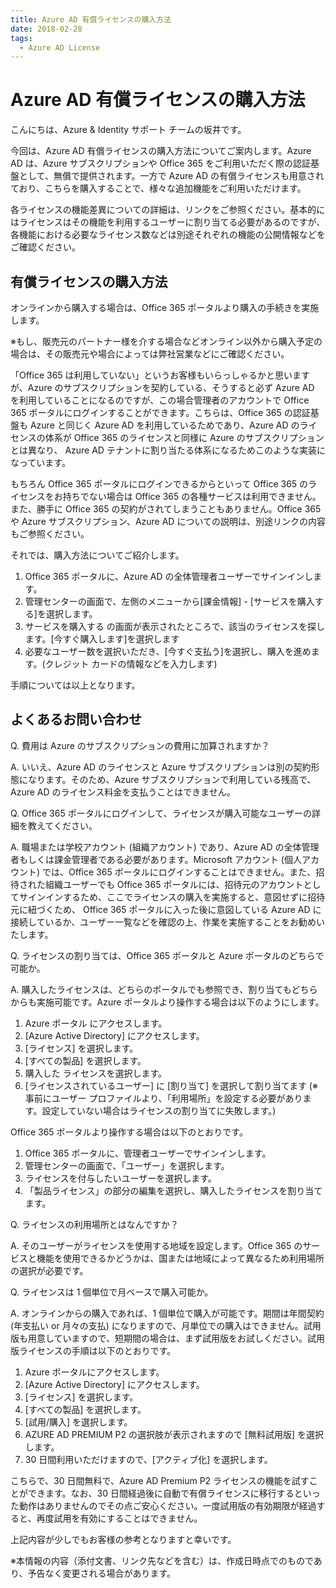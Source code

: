 ```yaml
---
title: Azure AD 有償ライセンスの購入方法
date: 2018-02-28
tags:
  - Azure AD License
---
```


# Azure AD 有償ライセンスの購入方法

こんにちは、Azure & Identity サポート チームの坂井です。

今回は、Azure AD 有償ライセンスの購入方法についてご案内します。Azure AD は、Azure サブスクリプションや Office 365 をご利用いただく際の認証基盤として、無償で提供されます。一方で Azure AD の有償ライセンスも用意されており、こちらを購入することで、様々な追加機能をご利用いただけます。

各ライセンスの機能差異についての詳細は、リンクをご参照ください。基本的にはライセンスはその機能を利用するユーザーに割り当てる必要があるのですが、各機能における必要なライセンス数などは別途それぞれの機能の公開情報などをご確認ください。

## 有償ライセンスの購入方法

オンラインから購入する場合は、Office 365 ポータルより購入の手続きを実施します。

※もし、販売元のパートナー様を介する場合などオンライン以外から購入予定の場合は、その販売元や場合によっては弊社営業などにご確認ください。

「Office 365 は利用していない」というお客様もいらっしゃるかと思いますが、Azure のサブスクリプションを契約している、そうすると必ず Azure AD を利用していることになるのですが、この場合管理者のアカウントで Office 365 ポータルにログインすることができます。こちらは、Office 365 の認証基盤も Azure と同じく Azure AD を利用しているためであり、Azure AD のライセンスの体系が Office 365 のライセンスと同様に Azure のサブスクリプションとは異なり、 Azure AD テナントに割り当たる体系になるためこのような実装になっています。

もちろん Office 365 ポータルにログインできるからといって Office 365 のライセンスをお持ちでない場合は Office 365 の各種サービスは利用できません。また、勝手に Office 365 の契約がされてしまうこともありません。Office 365 や Azure サブスクリプション、Azure AD についての説明は、別途リンクの内容もご参照ください。

それでは、購入方法についてご紹介します。

1. Office 365 ポータルに、Azure AD の全体管理者ユーザーでサインインします。
2. 管理センターの画面で、左側のメニューから[課金情報] - [サービスを購入する]を選択します。
3. サービスを購入する の画面が表示されたところで、該当のライセンスを探します。[今すぐ購入します]を選択します
4. 必要なユーザー数を選択いただき、[今すぐ支払う]を選択し、購入を進めます。(クレジット カードの情報などを入力します)

手順については以上となります。

## よくあるお問い合わせ

Q. 費用は Azure のサブスクリプションの費用に加算されますか？

A. いいえ、Azure AD のライセンスと Azure サブスクリプションは別の契約形態になります。そのため、Azure サブスクリプションで利用している残高で、Azure AD のライセンス料金を支払うことはできません。


Q. Office 365 ポータルにログインして、ライセンスが購入可能なユーザーの詳細を教えてください。

A. 職場または学校アカウント (組織アカウント) であり、Azure AD の全体管理者もしくは課金管理者である必要があります。Microsoft アカウント (個人アカウント) では、Office 365 ポータルにログインすることはできません。また、招待された組織ユーザーでも Office 365 ポータルには、招待元のアカウントとしてサインインするため、ここでライセンスの購入を実施すると、意図せずに招待元に紐づくため、 Office 365 ポータルに入った後に意図している Azure AD に接続しているか、ユーザー一覧などを確認の上、作業を実施することをお勧めいたします。

Q. ライセンスの割り当ては、Office 365 ポータルと Azure ポータルのどちらで可能か。

A. 購入したライセンスは、どちらのポータルでも参照でき、割り当てもどちらからも実施可能です。Azure ポータルより操作する場合は以下のようにします。

1. Azure ポータル にアクセスします。
2. [Azure Active Directory] にアクセスします。
3. [ライセンス] を選択します。
4. [すべての製品] を選択します。
5. 購入した ライセンスを選択します。
6. [ライセンスされているユーザー] に [割り当て] を選択して割り当てます (※ 事前にユーザー プロファイルより、「利用場所」を設定する必要があります。設定していない場合はライセンスの割り当てに失敗します。)

Office 365 ポータルより操作する場合は以下のとおりです。

1. Office 365 ポータルに、管理者ユーザーでサインインします。
2. 管理センターの画面で、「ユーザー」を選択します。
3. ライセンスを付与したいユーザーを選択します。
4. 「製品ライセンス」の部分の編集を選択し、購入したライセンスを割り当てます。

Q. ライセンスの利用場所とはなんですか？

A. そのユーザーがライセンスを使用する地域を設定します。Office 365 のサービスと機能を使用できるかどうかは、国または地域によって異なるため利用場所の選択が必要です。

Q. ライセンスは 1 個単位で月ベースで購入可能か。

A. オンラインからの購入であれば、1 個単位で購入が可能です。期間は年間契約 (年支払い or 月々の支払) になりますので、月単位での購入はできません。試用版も用意していますので、短期間の場合は、まず試用版をお試しください。試用版ライセンスの手順は以下のとおりです。

1. Azure ポータルにアクセスします。
2. [Azure Active Directory] にアクセスします。
3. [ライセンス] を選択します。
4. [すべての製品] を選択します。
5. [試用/購入] を選択します。
6. AZURE AD PREMIUM P2 の選択肢が表示されますので [無料試用版] を選択します。
7. 30 日間利用いただけますので、[アクティブ化] を選択します。

こちらで、30 日間無料で、Azure AD Premium P2 ライセンスの機能を試すことができます。なお、30 日間経過後に自動で有償ライセンスに移行するといった動作はありませんのでその点ご安心ください。一度試用版の有効期限が経過すると、再度試用を有効にすることはできません。 

上記内容が少しでもお客様の参考となりますと幸いです。

※本情報の内容（添付文書、リンク先などを含む）は、作成日時点でのものであり、予告なく変更される場合があります。
